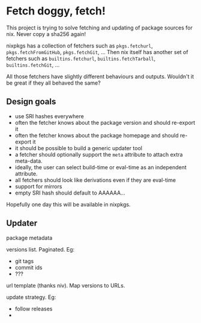 # Fetch doggy, fetch!

This project is trying to solve fetching and updating of package sources for
nix. Never copy a sha256 again!

nixpkgs has a collection of fetchers such as `pkgs.fetchurl`,
`pkgs.fetchFromGitHub`, `pkgs.fetchGit`, ...
Then nix itself has another set of fetchers such as `builtins.fetchurl`,
`builtins.fetchTarball`, `builtins.fetchGit`, ...

All those fetchers have slightly different behaviours and outputs. Wouldn't it
be great if they all behaved the same?

## Design goals

* use SRI hashes everywhere
* often the fetcher knows about the package version and should re-export it
* often the fetcher knows about the package homepage and should re-export it
* it should be possible to build a generic updater tool
* a fetcher should optionally support the `meta` attribute to attach extra
  meta-data.
* ideally, the user can select build-time or eval-time as an independent
  attribute.
* all fetchers should look like derivations even if they are eval-time
* support for mirrors
* empty SRI hash should default to AAAAAA...

Hopefully one day this will be available in nixpkgs.

## Updater

package metadata

versions list. Paginated. Eg:
* git tags
* commit ids
* ???

url template (thanks niv). Map versions to URLs.

update strategy. Eg:
* follow releases
*



